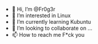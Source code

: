 - 👋 Hi, I’m @Fr0g3r
- 👀 I’m interested in Linux
- 🌱 I’m currently learning Kubuntu
- 💞️ I’m looking to collaborate on ...
- 📫 How to reach me F*ck you

<!---
Fr0g3r/Fr0g3r is a ✨ special ✨ repository because its `README.md` (this file) appears on your GitHub profile.
You can click the Preview link to take a look at your changes.
--->
